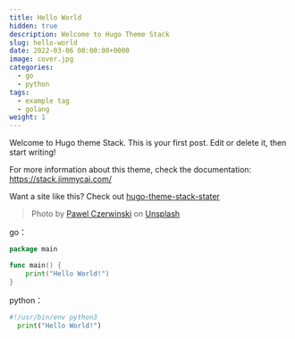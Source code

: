 ```yaml
---
title: Hello World
hidden: true
description: Welcome to Hugo Theme Stack
slug: hello-world
date: 2022-03-06 00:00:00+0000
image: cover.jpg
categories:
  - go
  - python
tags:
  - example tag
  - golang
weight: 1
---
```


Welcome to Hugo theme Stack. This is your first post. Edit or delete it, then start writing!

For more information about this theme, check the documentation: https://stack.jimmycai.com/

Want a site like this? Check out [hugo-theme-stack-stater](https://github.com/CaiJimmy/hugo-theme-stack-starter)

> Photo by [Pawel Czerwinski](https://unsplash.com/@pawel_czerwinski) on [Unsplash](https://unsplash.com/)

go：

```go
package main

func main() {
    print("Hello World!")
}

```

python：

```python
#!/usr/bin/env python3
  print("Hello World!")
```
